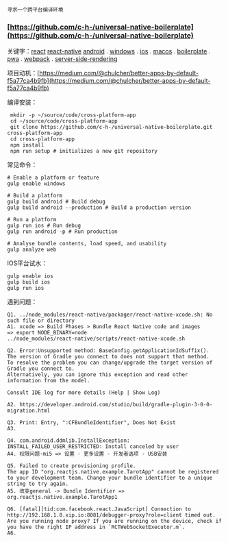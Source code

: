 ```
寻求一个跨平台编译环境
```

### [https://github.com/c-h-/universal-native-boilerplate](https://github.com/c-h-/universal-native-boilerplate)

关键字：[react](https://github.com/topics/react)  [react-native](https://github.com/topics/react-native)   [android](https://github.com/topics/android) . [windows](https://github.com/topics/windows) . [ios](https://github.com/topics/ios) .  [macos](https://github.com/topics/macos) . [boilerplate](https://github.com/topics/boilerplate) . [pwa](https://github.com/topics/pwa) . [webpack](https://github.com/topics/webpack) .  [server-side-rendering](https://github.com/topics/server-side-rendering)

项目动机：[https://medium.com/@chulcher/better-apps-by-default-f5a77ca4b9fb](https://medium.com/@chulcher/better-apps-by-default-f5a77ca4b9fb)

编译安装：

```
 mkdir -p ~/source/code/cross-platform-app
 cd ~/source/code/cross-platform-app
 git clone https://github.com/c-h-/universal-native-boilerplate.git cross-platform-app
 cd cross-platform-app
 npm install
 npm run setup # initializes a new git repository
```

常见命令：

```
# Enable a platform or feature
gulp enable windows

# Build a platform
gulp build android # Build debug
gulp build android --production # Build a production version

# Run a platform
gulp run ios # Run debug
gulp run android -p # Run production

# Analyse bundle contents, load speed, and usability
gulp analyze web
```

IOS平台试水：

```
gulp enable ios
gulp build ios
gulp run ios
```

遇到问题：

    Q1. ../node_modules/react-native/packager/react-native-xcode.sh: No such file or directory
    A1. xcode => Build Phases > Bundle React Native code and images
    => export NODE_BINARY=node
    ../node_modules/react-native/scripts/react-native-xcode.sh

    Q2. Error:Unsupported method: BaseConfig.getApplicationIdSuffix().
    The version of Gradle you connect to does not support that method.
    To resolve the problem you can change/upgrade the target version of Gradle you connect to.
    Alternatively, you can ignore this exception and read other information from the model.

    Consult IDE log for more details (Help | Show Log)

    A2. https://developer.android.com/studio/build/gradle-plugin-3-0-0-migration.html

    Q3. Print: Entry, ":CFBundleIdentifier", Does Not Exist
    A3.

    Q4. com.android.ddmlib.InstallException: INSTALL_FAILED_USER_RESTRICTED: Install canceled by user
    A4. 权限问题-mi5 => 设置 - 更多设置 - 开发者选项 - USB安装

    Q5. Failed to create provisioning profile.
    The app ID "org.reactjs.native.example.TarotApp" cannot be registered to your development team. Change your bundle identifier to a unique string to try again.
    A5. 改变general -> Bundle Identifier => org.reactjs.native.example.TarotApp1

    Q6. [fatal][tid:com.facebook.react.JavaScript] Connection to http://192.168.1.8.xip.io:8081/debugger-proxy?role=client timed out. Are you running node proxy? If you are running on the device, check if you have the right IP address in `RCTWebSocketExecutor.m`.
    A6. 



